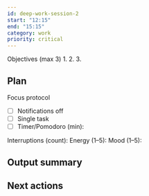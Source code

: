 ```yaml
---
id: deep-work-session-2
start: "12:15"
end: "15:15"
category: work
priority: critical
---
```


Objectives (max 3)
1.
2.
3.

Plan
-

Focus protocol
- [ ] Notifications off
- [ ] Single task
- [ ] Timer/Pomodoro (min):

Interruptions (count):
Energy (1–5):
Mood (1–5):

Output summary
-

Next actions
-
